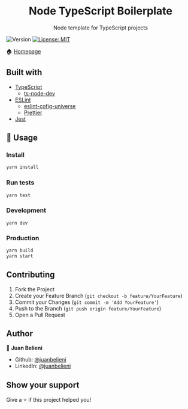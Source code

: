 <h1 align="center">Node TypeScript Boilerplate</h1>
<p align="center">Node template for TypeScript projects</p>
<p>
  <img alt="Version" src="https://img.shields.io/badge/version-1.0.0-blue.svg?cacheSeconds=2592000" />
  <a href="#" target="_blank">
    <img alt="License: MIT" src="https://img.shields.io/badge/License-MIT-yellow.svg" />
  </a>
</p>

🏠 [Homepage](http://github.com/juanbelieni/node-typescript-boilerplate#readme)

## Built with

- [TypeScript](https://www.typescriptlang.org/)
  - [ts-node-dev](https://github.com/whitecolor/ts-node-dev)
- [ESLint](https://eslint.org/)
  - [eslint-cofig-universe](https://github.com/expo/expo/tree/master/packages/eslint-config-universe)
  - [Prettier](https://prettier.io/)
- [Jest](https://jestjs.io/)

## 🚀 Usage

### Install

```sh
yarn install
```

### Run tests

```sh
yarn test
```

### Development

```
yarn dev
```

### Production

```sh
yarn build
yarn start
```

## Contributing

1. Fork the Project
2. Create your Feature Branch (`git checkout -b feature/YourFeature`)
3. Commit your Changes (`git commit -m 'Add YourFeature'`)
4. Push to the Branch (`git push origin feature/YourFeature`)
5. Open a Pull Request

## Author

👤 **Juan Belieni**

- Github: [@juanbelieni](https://github.com/juanbelieni)
- LinkedIn: [@juanbelieni](https://linkedin.com/in/juanbelieni)

## Show your support

Give a ⭐️ if this project helped you!
